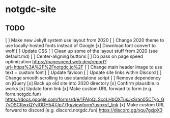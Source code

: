 # notgdc-site

## TODO

[ ] Make new Jekyll system use layout from 2020
[ ] Change 2020 theme to use locally-hosted fonts instead of Google
  [x] Download font convert to woff
  [ ] Update CSS
[ ] Clean up some of the layout stuff from 2020 (see default.md)
  [ ] Center-aligning buttons
[ ] Do pass on page speed optimization https://pagespeed.web.dev/report?url=https%3A%2F%2Fnotgdc.io%2F
[ ] Change main header image to use text + custom font
[ ] Update favicon
[ ] Update site links within Discord
[ ] Change smooth scrolling to use standalone script
  [ ] Remove dependency on jQuery
[x] Back up old site into 2020 directory
[x] Confirm plausible.io works
[x] Update form link
[x] Make custom URL forward to form (e.g. form.notgdc.fun) https://docs.google.com/forms/d/e/1FAIpQLScoLHbQXTusJxSran05CTyo_G7vOSCRwxQYylODH547Jp77fg/viewform?usp=sf_link
[x] Make custom URL forward to discord (e.g. discord.notgdc.fun) https://discord.gg/xqu7gxjpX3
 

